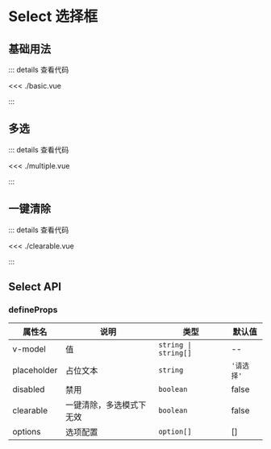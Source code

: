<script setup lang="ts">
import Basic from './basic.vue'
import Multiple from './multiple.vue'
import Clearable from './clearable.vue'

</script>

# Select 选择框

## 基础用法

<Basic />

::: details 查看代码

<<< ./basic.vue

:::

## 多选

<Multiple />

::: details 查看代码

<<< ./multiple.vue

:::


## 一键清除

<Clearable />

::: details 查看代码

<<< ./clearable.vue

:::

## Select API

### defineProps

| 属性名         | 说明           | 类型                   | 默认值     |
|-------------|--------------|----------------------|---------|
| v-model     | 值            | `string \| string[]` | --      |
| placeholder | 占位文本         | `string`             | `'请选择'` |
| disabled    | 禁用           | `boolean`            | false   |
| clearable   | 一键清除，多选模式下无效 | `boolean`            | false   |
| options     | 选项配置         | `option[]`           | []      |
